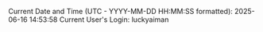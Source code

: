 Current Date and Time (UTC - YYYY-MM-DD HH:MM:SS formatted): 2025-06-16 14:53:58
Current User's Login: luckyaiman
